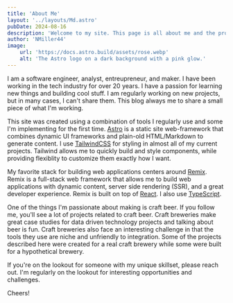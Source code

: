 ```yaml
---
title: 'About Me'
layout: '../layouts/Md.astro'
pubDate: 2024-08-16
description: 'Welcome to my site. This page is all about me and the projects I''m working on.'
author: 'NMiller44'
image:
    url: 'https://docs.astro.build/assets/rose.webp'
    alt: 'The Astro logo on a dark background with a pink glow.'
---
```

I am a software engineer, analyst, entreupreneur, and maker. I have been working in the tech industry for over 20 years. 
I have a passion for learning new things and building cool stuff. I am regularly working on new projects, but in
many cases, I can't share them. This blog always me to share a small piece of what I'm working.

This site was created using a combination of tools I regularly use and some I'm implementing for the first time. 
<a href="https://astro.build/" target="_blank">Astro</a> is a static site web-framework that combines dynamic UI frameworks 
and plain-old HTML/Markdown to generate content. I use <a href="https://tailwindcss.com/" target="_blank">TailwindCSS</a> for 
styling in almost all of my current projects. Tailwind allows me to quickly build and style components, while providing flexiblity
to customize them exactly how I want.

My favorite stack for building web applications centers around <a href="https://remix.run/" target="_blank">Remix</a>. Remix is a
full-stack web framework that allows me to build web applications with dynamic content, server side rendering (SSR), and a great
developer experience. Remix is built on top of <a href="https://reactjs.org/" target="_blank">React</a>. I also use 
<a href="https://www.typescriptlang.org/" target="_blank">TypeScript</a>.

One of the things I'm passionate about making is craft beer. If you follow me, you'll see a lot of projects related
to craft beer. Craft breweries make great case studies for data driven technology projects and talking about beer is fun. 
Craft breweries also face an interesting challenge in that the tools they use are niche and unfriendly to integration. Some
of the projects described here were created for a real craft brewery while some were built for a hypothetical brewery.

If you're on the lookout for someone with my unique skillset, please reach out. I'm regularly on the lookout for interesting
opportunities and challenges.

Cheers!
